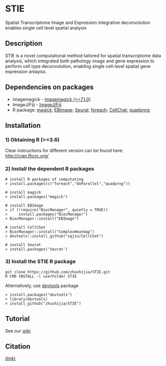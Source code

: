 # STIE
Spatial Transcriptome Image and Expression integrative deconvolution enables single cell level spatial analysis

## Description
STIE is a novel computational method tailored for spatial transcriptome data analysis, which integrated both pathology image and gene expression to perform cell type deconvolution, enabling single cell-level spatial gene expression anlayiss.


## Dependencies on packages
-  imagemagick - [imagemagick (>=7.1.0)](http://www.imagemagick.org/script/install-source.php)
-  ImageJ/Fiji - [ImageJ/Fiji](https://imagej.net/software/fiji/downloads)
-  R package: [magick](https://cran.r-project.org/web/packages/magick/vignettes/intro.html); [EBImage](https://bioconductor.org/packages/release/bioc/html/EBImage.html); [Seurat](https://satijalab.org/seurat/articles/install.html); [foreach](https://cran.r-project.org/web/packages/foreach/); [CellChat](https://github.com/sqjin/CellChat); [quadprog](https://cran.r-project.org/web/packages/quadprog/index.html); 

## Installation
### 1) Obtaining R (>=3.6)
Clear instructions for different version can be found here:
http://cran.fhcrc.org/

### 2) Install the dependent R packages
```
# install R packages of computating
> install.packages(c("foreach","doParallel","quadprog"))

# install magick
> install.packages("magick")

# install EBImage
> if (!require("BiocManager", quietly = TRUE))
>     install.packages("BiocManager")
> BiocManager::install("EBImage")

# install CellChat
> BiocManager::install("ComplexHeatmap")
> devtools::install_github("sqjin/CellChat")

# install Seurat
> install.packages('Seurat')

```

### 3) Install the STIE R package
```
git clone https://github.com/zhushijia/STIE.git
R CMD INSTALL -l userFolder STIE
```
Alternatively, use [devtools](https://github.com/hadley/devtools) package
```
> install.packages("devtools")
> library(devtools)
> install_github("zhushijia/STIE")
```

## Tutorial
   See our [wiki](https://github.com/zhushijia/STIE/wiki)

## Citation
 [(link)](asdfads)
